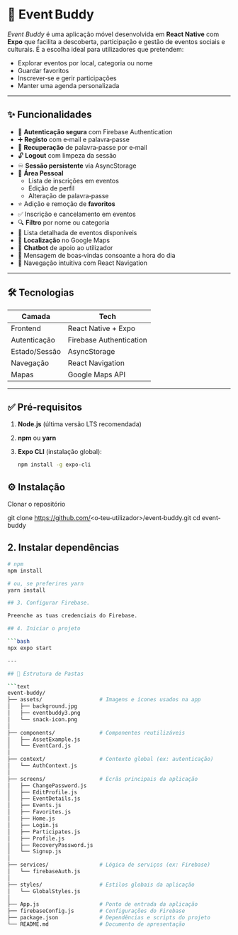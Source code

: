 # 🎉 Event Buddy

_Event Buddy_ é uma aplicação móvel desenvolvida em **React Native** com **Expo** que facilita a descoberta, participação e gestão de eventos sociais e culturais. É a escolha ideal para utilizadores que pretendem:

- Explorar eventos por local, categoria ou nome  
- Guardar favoritos  
- Inscrever‑se e gerir participações  
- Manter uma agenda personalizada

---

## ✨ Funcionalidades

- 🔐 **Autenticação segura** com Firebase Authentication  
- ➕ **Registo** com e‑mail e palavra‑passe  
- 🔁 **Recuperação** de palavra‑passe por e‑mail  
- 🔓 **Logout** com limpeza da sessão  
- ♾️ **Sessão persistente** via AsyncStorage  
- 👤 **Área Pessoal**  
  - Lista de inscrições em eventos  
  - Edição de perfil  
  - Alteração de palavra‑passe  
- ⭐ Adição e remoção de **favoritos**  
- ✅ Inscrição e cancelamento em eventos  
- 🔍 **Filtro** por nome ou categoria  
- 📅 Lista detalhada de eventos disponíveis  
- 📍 **Localização** no Google Maps  
- 💬 **Chatbot** de apoio ao utilizador  
- 👋 Mensagem de boas‑vindas consoante a hora do dia  
- 📲 Navegação intuitiva com React Navigation  

---

## 🛠️ Tecnologias

| Camada | Tech |
| ------ | ---- |
| Frontend | React Native + Expo |
| Autenticação | Firebase Authentication |
| Estado/Sessão | AsyncStorage |
| Navegação | React Navigation |
| Mapas | Google Maps API |

---

## ✅ Pré‑requisitos

1. **Node.js** (última versão LTS recomendada)  
2. **npm** ou **yarn**  
3. **Expo CLI** (instalação global):

   ```bash
   npm install -g expo-cli

## ⚙️ Instalação
Clonar o repositório

git clone https://github.com/<o‑teu‑utilizador>/event‑buddy.git
cd event-buddy

## 2. Instalar dependências

```bash
# npm
npm install

# ou, se preferires yarn
yarn install

## 3. Configurar Firebase.

Preenche as tuas credenciais do Firebase.

## 4. Iniciar o projeto

```bash
npx expo start

---

## 📂 Estrutura de Pastas

```text
event-buddy/
├── assets/                  # Imagens e ícones usados na app
│   ├── background.jpg
│   ├── eventbuddy3.png
│   └── snack-icon.png
│
├── components/              # Componentes reutilizáveis
│   ├── AssetExample.js
│   └── EventCard.js
│
├── context/                 # Contexto global (ex: autenticação)
│   └── AuthContext.js
│
├── screens/                 # Ecrãs principais da aplicação
│   ├── ChangePassword.js
│   ├── EditProfile.js
│   ├── EventDetails.js
│   ├── Events.js
│   ├── Favorites.js
│   ├── Home.js
│   ├── Login.js
│   ├── Participates.js
│   ├── Profile.js
│   ├── RecoveryPassword.js
│   └── Signup.js
│
├── services/                # Lógica de serviços (ex: Firebase)
│   └── firebaseAuth.js
│
├── styles/                  # Estilos globais da aplicação
│   └── GlobalStyles.js
│
├── App.js                   # Ponto de entrada da aplicação
├── firebaseConfig.js        # Configurações do Firebase
├── package.json             # Dependências e scripts do projeto
└── README.md                # Documento de apresentação
